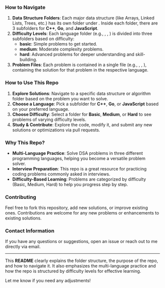 
### **How to Navigate**

1. **Data Structure Folders**: Each major data structure (like Arrays, Linked Lists, Trees, etc.) has its own folder under . Inside each folder, there are 3 subfolders for **C++**, **Go**, and **JavaScript**.
2. **Difficulty Levels**: Each language folder (e.g., , , ) is divided into three subfolders based on difficulty:
   - **basic**: Simple problems to get started.
   - **medium**: Moderate complexity problems.
   - **hard**: Advanced problems for deeper understanding and skill-building.
3. **Problem Files**: Each problem is contained in a single file (e.g., , , ), containing the solution for that problem in the respective language.

### **How to Use This Repo**

1. **Explore Solutions**: Navigate to a specific data structure or algorithm folder based on the problem you want to solve.
2. **Choose a Language**: Pick a subfolder for **C++**, **Go**, or **JavaScript** based on your preferred language.
3. **Choose Difficulty**: Select a folder for **Basic**, **Medium**, or **Hard** to see problems of varying difficulty levels.
4. **Study & Contribute**: Explore the code, modify it, and submit any new solutions or optimizations via pull requests.

### **Why This Repo?**

- **Multi-Language Practice**: Solve DSA problems in three different programming languages, helping you become a versatile problem solver.
- **Interview Preparation**: This repo is a great resource for practicing coding problems commonly asked in interviews.
- **Difficulty-Based Learning**: Problems are categorized by difficulty (Basic, Medium, Hard) to help you progress step by step.

### **Contributing**

Feel free to fork this repository, add new solutions, or improve existing ones. Contributions are welcome for any new problems or enhancements to existing solutions.

### **Contact Information**

If you have any questions or suggestions, open an issue or reach out to me directly via email.

---

This **README** clearly explains the folder structure, the purpose of the repo, and how to navigate it. It also emphasizes the multi-language practice and how the repo is structured by difficulty levels for effective learning. 

Let me know if you need any adjustments!

